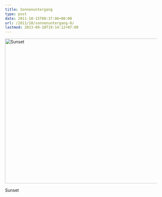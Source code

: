```yaml
---
title: Sonnenuntergang
type: post
date: 2011-10-15T00:37:06+00:00
url: /2011/10/sonnenuntergang-8/
lastmod: 2023-09-10T19:14:12+07:00
---
```

<div class="media image">
  <a href="http://www.flickr.com/photos/schreibblogade/6246115555/" title="Sunset by Patrick Kollitsch, on Flickr"><img src="//farm7.static.flickr.com/6224/6246115555_d9995cc2f0_z.jpg" width="640" height="480" alt="Sunset" /></a></p>

  <p>
    Sunset
  </p>
</div>
